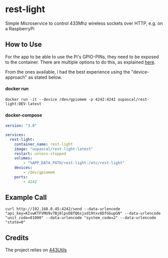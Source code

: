 # rest-light
Simple Microservice to control 433Mhz wireless sockets over HTTP, e.g. on a RaspberryPi



## How to Use

For the app to be able to use the Pi's GPIO-PINs, they need to be exposed to the container.
There are multiple options to do this, as explained [here](https://stackoverflow.com/a/48234752/8069229).

From the ones available, i had the best experience using the "device-approach" as stated below.

#### docker run

```ShellSession
docker run -it --device /dev/gpiomem -p 4242:4242 uupascal/rest-light:DEV-latest
```

#### docker-compose
```yaml
version: "3.8"

services:
  rest-light:
    container_name: rest-light
    image: "uupascal/rest-light:latest"
    restart: unless-stopped
    volumes:
        - "%APP_DATA_PATH/rest-light:/etc/rest-light"
    devices:
        - /dev/gpiomem
    ports:
        - 4242

```

## Example Call

```
curl http://192.168.0.45:4242/send --data-urlencode "api_key=KIvwKTFVMU9v7Bj8lpvD8fQ6sjxd19txv6DfGGupGN" --data-urlencode "unit_code=01000" --data-urlencode "system_code=2" --data-urlencode "state=0" 
```


## Credits

The project relies on [443Utils](https://github.com/ninjablocks/433Utils)